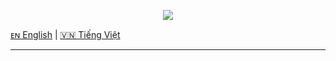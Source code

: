 <p align="center">
<img src="https://user-images.githubusercontent.com/67743899/159747006-f38ea4c4-107d-41e6-b570-1bcd9458aced.png">
</p>

[ᴇɴ English](./README.en.md) | [🇻🇳 Tiếng Việt](./README.vi.md)

---
